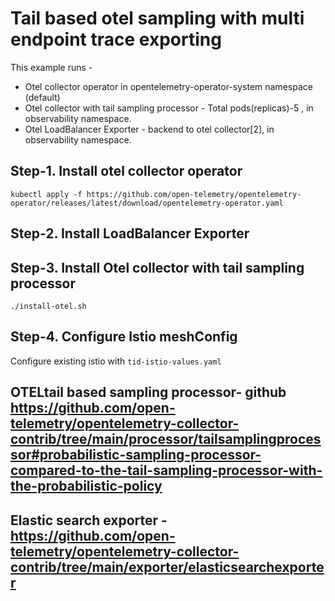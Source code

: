 # Tail based otel sampling with multi endpoint trace exporting

This example runs -

- Otel collector operator in opentelemetry-operator-system namespace (default)
- Otel collector with tail sampling processor - Total pods(replicas)-5 , in observability namespace.
- Otel LoadBalancer Exporter - backend to otel collector[2],  in observability namespace.

## Step-1.  Install otel collector operator

```
kubectl apply -f https://github.com/open-telemetry/opentelemetry-operator/releases/latest/download/opentelemetry-operator.yaml
```

## Step-2.  Install LoadBalancer Exporter
## Step-3.  Install Otel collector with tail sampling processor
```
./install-otel.sh
```

## Step-4. Configure Istio meshConfig 
 
Configure existing istio with `tid-istio-values.yaml` 



## OTELtail based sampling processor- github https://github.com/open-telemetry/opentelemetry-collector-contrib/tree/main/processor/tailsamplingprocessor#probabilistic-sampling-processor-compared-to-the-tail-sampling-processor-with-the-probabilistic-policy

## Elastic search exporter - https://github.com/open-telemetry/opentelemetry-collector-contrib/tree/main/exporter/elasticsearchexporter
